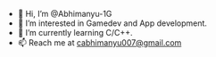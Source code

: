 - 👋 Hi, I’m @Abhimanyu-1G
- 👀 I’m interested in Gamedev and App development.
- 🌱 I’m currently learning C/C++.
- 📫 Reach me at cabhimanyu007@gmail.com

<!---
Abhimanyu-1G/Abhimanyu-1G is a ✨ special ✨ repository because its `README.md` (this file) appears on your GitHub profile.
You can click the Preview link to take a look at your changes.
--->
